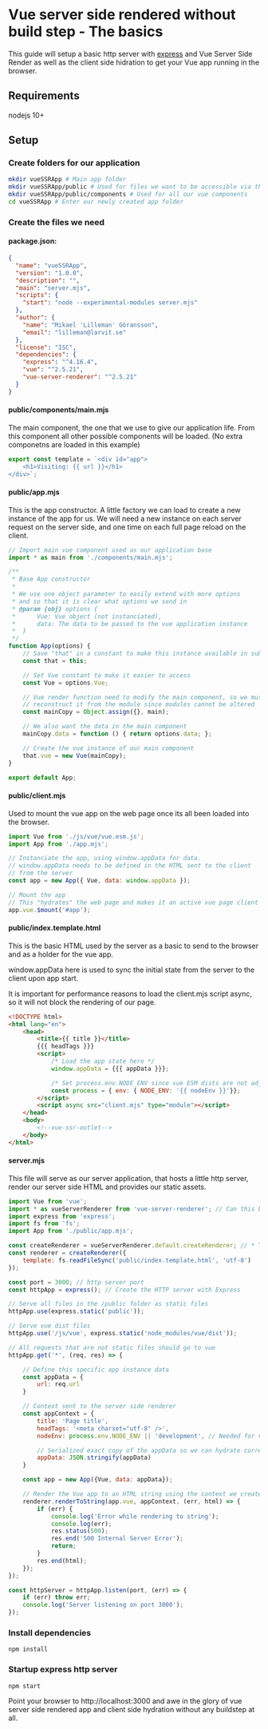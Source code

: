# Vue server side rendered without build step - The basics

This guide will setup a basic http server with [express](https://expressjs.com/) and Vue Server Side Render as well as the client side hidration to get your Vue app running in the browser.

## Requirements

nodejs 10+

## Setup

### Create folders for our application

```bash
mkdir vueSSRApp # Main app folder
mkdir vueSSRApp/public # Used for files we want to be accessible via the browser
mkdir vueSSRApp/public/components # Used for all our vue components
cd vueSSRApp # Enter our newly created app folder
```

### Create the files we need

#### package.json:

```json
{
  "name": "vueSSRApp",
  "version": "1.0.0",
  "description": "",
  "main": "server.mjs",
  "scripts": {
    "start": "node --experimental-modules server.mjs"
  },
  "author": {
    "name": "Mikael 'Lilleman' Göransson",
    "email": "lilleman@larvit.se"
  },
  "license": "ISC",
  "dependencies": {
    "express": "^4.16.4",
    "vue": "^2.5.21",
    "vue-server-renderer": "^2.5.21"
  }
}
```

#### public/components/main.mjs

The main component, the one that we use to give our application life. From this
component all other possible components will be loaded. (No extra componetns
are loaded in this example)

```javascript
export const template = `<div id="app">
	<h1>Visiting: {{ url }}</h1>
</div>`;
```

#### public/app.mjs

This is the app constructor. A little factory we can load to create a new
instance of the app for us. We will need a new instance on each server request
on the server side, and one time on each full page reload on the client.

```javascript
// Import main vue component used as our application base
import * as main from './components/main.mjs';

/**
 * Base App constructor
 *
 * We use one object parameter to easily extend with more options
 * and so that it is clear what options we send in
 * @param {obj} options {
 *		Vue: Vue object (not instanciated),
 *		data: The data to be passed to the vue application instance
 *	}
 */
function App(options) {
	// Save "that" in a constant to make this instance available in sub scopes
	const that = this;

	// Set Vue constant to make it easier to access
	const Vue = options.Vue;

	// Vue render function need to modify the main component, so we must
	// reconstruct it from the module since modules cannot be altered
	const mainCopy = Object.assign({}, main);

	// We also want the data in the main component
	mainCopy.data = function () { return options.data; };

	// Create the vue instance of our main component
	that.vue = new Vue(mainCopy);
}

export default App;
```

#### public/client.mjs

Used to mount the vue app on the web page once its all been loaded into the
browser.

```javascript
import Vue from './js/vue/vue.esm.js';
import App from './app.mjs';

// Instanciate the app, using window.appData for data.
// window.appData needs to be defined in the HTML sent to the client
// from the server
const app = new App({ Vue, data: window.appData });

// Mount the app
// This "hydrates" the web page and makes it an active vue page client side
app.vue.$mount('#app');
```

#### public/index.template.html

This is the basic HTML used by the server as a basic to send to the browser and as a holder for the vue app.

window.appData here is used to sync the initial state from the server to the client upon app start.

It is important for performance reasons to load the client.mjs script async, so it will not block the rendering of our page.

```html
<!DOCTYPE html>
<html lang="en">
	<head>
		<title>{{ title }}</title>
		{{{ headTags }}}
		<script>
			/* Load the app state here */
			window.appData = {{{ appData }}};

			/* Set process.env.NODE_ENV since vue ESM dists are not adjusted to browsers yet */
			const process = { env: { NODE_ENV: '{{ nodeEnv }}'}};
		</script>
		<script async src="client.mjs" type="module"></script>
	</head>
	<body>
		<!--vue-ssr-outlet-->
	</body>
</html>
```

#### server.mjs

This file will serve as our server application, that hosts a little http server,
render our server side HTML and provides our static assets.

```javascript
import Vue from 'vue';
import * as vueServerRenderer from 'vue-server-renderer'; // Can this be done in a more clean way? *
import express from 'express';
import fs from 'fs';
import App from './public/app.mjs';

const createRenderer = vueServerRenderer.default.createRenderer; // * To get this
const renderer = createRenderer({
	template: fs.readFileSync('public/index.template.html', 'utf-8')
});

const port = 3000; // http server port
const httpApp = express(); // Create the HTTP server with Express

// Serve all files in the /public folder as static files
httpApp.use(express.static('public'));

// Serve vue dist files
httpApp.use('/js/vue', express.static('node_modules/vue/dist'));

// All requests that are not static files should go to vue
httpApp.get('*', (req, res) => {

	// Define this specific app instance data
	const appData = {
		url: req.url
	}

	// Context sent to the server side renderer
	const appContext = {
		title: 'Page title',
		headTags: '<meta charset="utf-8" />',
		nodeEnv: process.env.NODE_ENV || 'development', // Needed for vue ESM dist files to work properly in browsers

		// Serialized exact copy of the appData so we can hydrate correctly on the client side
		appData: JSON.stringify(appData)
	}

	const app = new App({Vue, data: appData});

	// Render the Vue app to an HTML string using the context we created earlier
	renderer.renderToString(app.vue, appContext, (err, html) => {
		if (err) {
			console.log('Error while rendering to string');
			console.log(err);
			res.status(500);
			res.end('500 Internal Server Error');
			return;
		}
		res.end(html);
	});
});

const httpServer = httpApp.listen(port, (err) => {
	if (err) throw err;
	console.log('Server listening on port 3000');
});
```

### Install dependencies

    npm install

### Startup express http server

    npm start

Point your browser to http://localhost:3000 and awe in the glory of vue server side rendered app and client side hydration without any buildstep at all.
